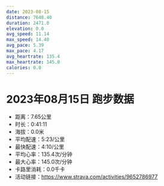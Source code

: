 ```yaml
---
date: 2023-08-15
distance: 7648.40
duration: 2471.0
elevation: 0.0
avg_speed: 11.14
max_speed: 14.40
avg_pace: 5.39
max_pace: 4.17
avg_heartrate: 135.4
max_heartrate: 145.0
calories: 0.0
---
```


# 2023年08月15日 跑步数据

- 距离：7.65公里
- 时长：0:41:11
- 海拔：0.0米
- 平均配速：5:23/公里
- 最快配速：4:10/公里
- 平均心率：135.4次/分钟
- 最大心率：145.0次/分钟
- 卡路里消耗：0.0千卡
- 活动链接：https://www.strava.com/activities/9652786977
